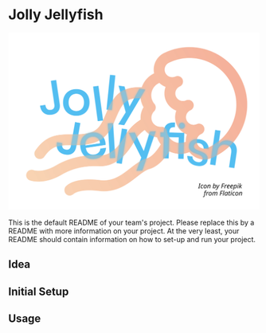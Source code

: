 # Jolly Jellyfish
![Jolly Jellyfish logo](team_logo.svg)

This is the default README of your team's project. Please replace this by a README with more information on your project. At the very least, your README should contain information on how to set-up and run your project.

## Idea

## Initial Setup

## Usage

